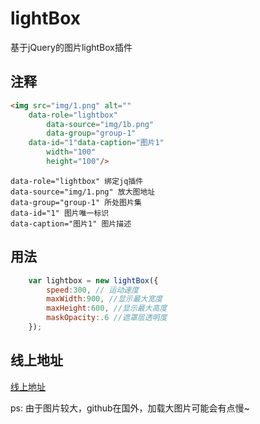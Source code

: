 # lightBox
基于jQuery的图片lightBox插件

## 注释
```html
<img src="img/1.png" alt="" 
	data-role="lightbox" 
        data-source="img/1b.png" 
        data-group="group-1"
	data-id="1"data-caption="图片1" 
        width="100"
        height="100"/>
```
	data-role="lightbox" 绑定jq插件
	data-source="img/1.png" 放大图地址
	data-group="group-1" 所处图片集
	data-id="1" 图片唯一标识
	data-caption="图片1" 图片描述
  
## 用法
```javascript
	var lightbox = new lightBox({
	    speed:300, // 运动速度
	    maxWidth:900, //显示最大宽度
	    maxHeight:600, //显示最大高度
	    maskOpacity:.6 //遮罩层透明度
	});
```
## 线上地址
[线上地址](https://songstarr.github.io/lightBox)

ps: 由于图片较大，github在国外，加载大图片可能会有点慢~
